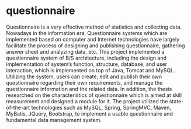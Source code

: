 # questionnaire
Questionnaire is a very effective method of statistics and collecting data. Nowadays in the information era, Questionnaire systems which are implemented based on computer and Internet technologies have largely facilitate the process of designing and publishing questionnaire, gathering answer sheet and analyzing data, etc. This project implemented a questionnaire system of B/S architecture, including the design and implementation of system’s function, structure, database, and user interaction, which is implemented on top of Java, Tomcat and MySQL. Utilizing the system, users can create, edit and publish their own questionnaire regarding their own requirements, and manage the questionnaire information and the related data. In addition, the thesis researched on the characteristics of questionnaire which is aimed at skill measurement and designed a module for it. The project utilized the state-of-the-art technologies such as MySQL, Spring, SpringMVC, Maven, MyBatis, JQuery, Bootstrap, to implement a usable questionnaire and fundamental data management system.
